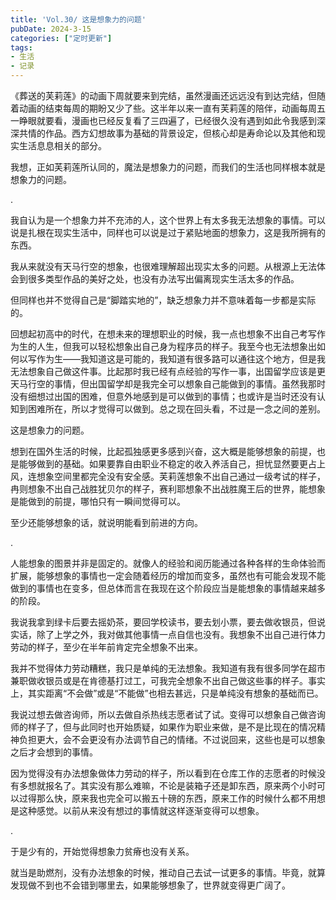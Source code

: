 ```yaml
---
title: 'Vol.30/ 这是想象力的问题'
pubDate: 2024-3-15
categories: ["定时更新"]
tags:
- 生活
- 记录
---
```




《葬送的芙莉莲》的动画下周就要来到完结，虽然漫画还远远没有到达完结，但随着动画的结束每周的期盼又少了些。这半年以来一直有芙莉莲的陪伴，动画每周五一睁眼就要看，漫画也已经反复看了三四遍了，已经很久没有遇到如此令我感到深深共情的作品。西方幻想故事为基础的背景设定，但核心却是寿命论以及其他和现实生活息息相关的部分。

我想，正如芙莉莲所认同的，魔法是想象力的问题，而我们的生活也同样根本就是想象力的问题。


.

我自认为是一个想象力并不充沛的人，这个世界上有太多我无法想象的事情。可以说是扎根在现实生活中，同样也可以说是过于紧贴地面的想象力，这是我所拥有的东西。

我从来就没有天马行空的想象，也很难理解超出现实太多的问题。从根源上无法体会到很多类型作品的美好之处，也没有办法写出偏离现实生活太多的作品。

但同样也并不觉得自己是“脚踏实地的”，缺乏想象力并不意味着每一步都是实际的。

回想起初高中的时代，在想未来的理想职业的时候，我一点也想象不出自己考写作为生的人生，但我可以轻松想象出自己身为程序员的样子。我至今也无法想象出如何以写作为生——我知道这是可能的，我知道有很多路可以通往这个地方，但是我无法想象自己做这件事。比起那时我已经有点经验的写作一事，出国留学应该是更天马行空的事情，但出国留学却是我完全可以想象自己能做到的事情。虽然我那时没有细想过出国的困难，但意外地感到是可以做到的事情；也或许是当时还没有认知到困难所在，所以才觉得可以做到。总之现在回头看，不过是一念之间的差别。

这是想象力的问题。

想到在国外生活的时候，比起孤独感更多感到兴奋，这大概是能够想象的前提，也是能够做到的基础。如果要靠自由职业不稳定的收入养活自己，担忧显然要更占上风，连想象空间里都完全没有安全感。芙莉莲想象不出自己通过一级考试的样子，冉则想象不出自己战胜犹贝尔的样子，赛利耶想象不出战胜魔王后的世界，能想象是能做到的前提，哪怕只有一瞬间觉得可以。

至少还能够想象的话，就说明能看到前进的方向。

.

人能想象的图景并非是固定的。就像人的经验和阅历能通过各种各样的生命体验而扩展，能够想象的事情也一定会随着经历的增加而变多，虽然也有可能会发现不能做到的事情也在变多，但总体而言在我现在这个阶段应当是能想象的事情越来越多的阶段。

我说我拿到绿卡后要去摇奶茶，要回学校读书，要去划小票，要去做收银员，但说实话，除了上学之外，我对做其他事情一点自信也没有。我想象不出自己进行体力劳动的样子，至少在半年前肯定完全想象不出来。

我并不觉得体力劳动糟糕，我只是单纯的无法想象。我知道有我有很多同学在超市兼职做收银员或是在肯德基打过工，可我完全想象不出自己做这些事的样子。事实上，其实距离“不会做”或是“不能做”也相去甚远，只是单纯没有想象的基础而已。

我说过想去做咨询师，所以去做自杀热线志愿者试了试。变得可以想象自己做咨询师的样子了，但与此同时也开始质疑，如果作为职业来做，是不是比现在的情况精神负担更大，会不会更没有办法调节自己的情绪。不过说回来，这些也是可以想象之后才会想到的事情。

因为觉得没有办法想象做体力劳动的样子，所以看到在仓库工作的志愿者的时候没有多想就报名了。其实没有那么难嘛，不论是装箱子还是卸东西，原来两个小时可以过得那么快，原来我也完全可以搬五十磅的东西，原来工作的时候什么都不用想是这种感觉。以前从来没有想过的事情就这样逐渐变得可以想象。

.

于是少有的，开始觉得想象力贫瘠也没有关系。

就当是助燃剂，没有办法想象的时候，推动自己去试一试更多的事情。毕竟，就算发现做不到也不会错到哪里去，如果能够想象了，世界就变得更广阔了。













